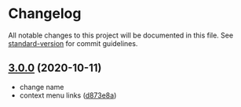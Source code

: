 # Changelog

All notable changes to this project will be documented in this file. See [standard-version](https://github.com/conventional-changelog/standard-version) for commit guidelines.

## [3.0.0](https://github.com/MobileFirstLLC/shortcuts-for-chrome/compare/v2.3.1-major.0...v3.0.0) (2020-10-11)

* change name
* context menu links ([d873e8a](https://github.com/MobileFirstLLC/shortcuts-for-chrome/commit/d873e8adf3f6da2e30905c6a467c21227f6c6cf9))
